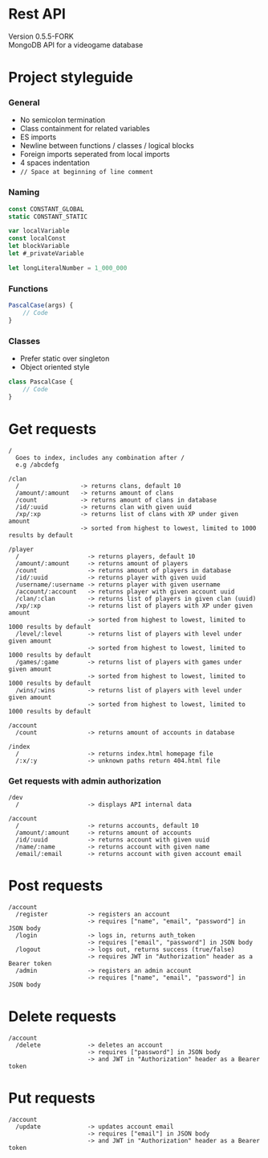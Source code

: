 # Rest API
Version 0.5.5-FORK    
MongoDB API for a videogame database    

# Project styleguide

### General
- No semicolon termination
- Class containment for related variables
- ES imports
- Newline between functions / classes / logical blocks
- Foreign imports seperated from local imports
- 4 spaces indentation
- ```// Space at beginning of line comment```

### Naming    
```js
const CONSTANT_GLOBAL    
static CONSTANT_STATIC    

var localVariable    
const localConst    
let blockVariable    
let #_privateVariable    

let longLiteralNumber = 1_000_000    
```

### Functions
```js
PascalCase(args) {
    // Code
}
```

### Classes
- Prefer static over singleton    
- Object oriented style    
```js
class PascalCase {
    // Code
}
```

# Get requests
```
/
  Goes to index, includes any combination after /
  e.g /abcdefg

/clan
  /                 -> returns clans, default 10 
  /amount/:amount   -> returns amount of clans
  /count            -> returns amount of clans in database
  /id/:uuid         -> returns clan with given uuid
  /xp/:xp           -> returns list of clans with XP under given amount
                    -> sorted from highest to lowest, limited to 1000 results by default

/player
  /                   -> returns players, default 10
  /amount/:amount     -> returns amount of players
  /count              -> returns amount of players in database
  /id/:uuid           -> returns player with given uuid
  /username/:username -> returns player with given username
  /account/:account   -> returns player with given account uuid
  /clan/:clan         -> returns list of players in given clan (uuid)
  /xp/:xp             -> returns list of players with XP under given amount
                      -> sorted from highest to lowest, limited to 1000 results by default
  /level/:level       -> returns list of players with level under given amount
                      -> sorted from highest to lowest, limited to 1000 results by default
  /games/:game        -> returns list of players with games under given amount
                      -> sorted from highest to lowest, limited to 1000 results by default
  /wins/:wins         -> returns list of players with level under given amount
                      -> sorted from highest to lowest, limited to 1000 results by default

/account
  /count              -> returns amount of accounts in database

/index
  /                   -> returns index.html homepage file
  /:x/:y              -> unknown paths return 404.html file

```

### Get requests with admin authorization
```
/dev
  /                   -> displays API internal data

/account
  /                   -> returns accounts, default 10
  /amount/:amount     -> returns amount of accounts
  /id/:uuid           -> returns account with given uuid
  /name/:name         -> returns account with given name
  /email/:email       -> returns account with given account email
```

# Post requests
```
/account
  /register           -> registers an account
                      -> requires ["name", "email", "password"] in JSON body
  /login              -> logs in, returns auth_token 
                      -> requires ["email", "password"] in JSON body
  /logout             -> logs out, returns success (true/false)
                      -> requires JWT in "Authorization" header as a Bearer token
  /admin              -> registers an admin account
                      -> requires ["name", "email", "password"] in JSON body
```

# Delete requests
```
/account
  /delete             -> deletes an account
                      -> requires ["password"] in JSON body
                      -> and JWT in "Authorization" header as a Bearer token
```

# Put requests
```
/account
  /update             -> updates account email
                      -> requires ["email"] in JSON body
                      -> and JWT in "Authorization" header as a Bearer token
```